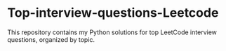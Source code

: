# Top-interview-questions-Leetcode
This repository contains my Python solutions for top LeetCode interview questions, organized by topic.
